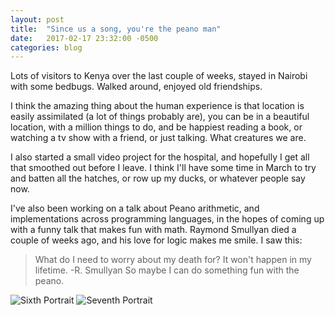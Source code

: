 ```yaml
---
layout: post
title:  "Since us a song, you're the peano man"
date:   2017-02-17 23:32:00 -0500
categories: blog
---
```

Lots of visitors to Kenya over the last couple of weeks, stayed in Nairobi with some bedbugs. Walked around, enjoyed old friendships.

I think the amazing thing about the human experience is that location is easily assimilated (a lot of things probably are), you can be in a beautiful location, with a million things to do, and be happiest reading a book, or watching a tv show with a friend, or just talking. What creatures we are.

I also started a small video project for the hospital, and hopefully I get all that smoothed out before I leave. I think I'll have some time in March to try and batten all the hatches, or row up my ducks, or whatever people say now.

I've also been working on a talk about Peano arithmetic, and implementations across programming languages, in the hopes of coming up with a funny talk that makes fun with math. Raymond Smullyan died a couple of weeks ago, and his love for logic makes me smile. I saw this:
> What do I need to worry about my death for? It won't happen in my lifetime. -R. Smullyan
So maybe I can do something fun with the peano.

![Sixth Portrait](/images/6.jpg)
![Seventh Portrait](/images/7.jpg)